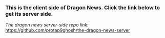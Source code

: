 ### This is the client side of Dragon News. Click the link below to get its server side.

_The dragon news server-side repo link:_ https://github.com/protap9ghosh/the-dragon-news-server
